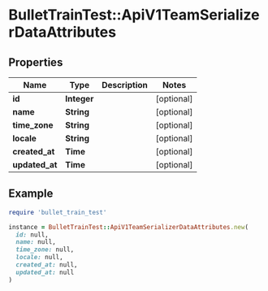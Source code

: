 # BulletTrainTest::ApiV1TeamSerializerDataAttributes

## Properties

| Name | Type | Description | Notes |
| ---- | ---- | ----------- | ----- |
| **id** | **Integer** |  | [optional] |
| **name** | **String** |  | [optional] |
| **time_zone** | **String** |  | [optional] |
| **locale** | **String** |  | [optional] |
| **created_at** | **Time** |  | [optional] |
| **updated_at** | **Time** |  | [optional] |

## Example

```ruby
require 'bullet_train_test'

instance = BulletTrainTest::ApiV1TeamSerializerDataAttributes.new(
  id: null,
  name: null,
  time_zone: null,
  locale: null,
  created_at: null,
  updated_at: null
)
```

